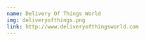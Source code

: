 ```yaml
---
name: Delivery Of Things World
img: deliveryofthings.png
link: http://www.deliveryofthingsworld.com
---
```

